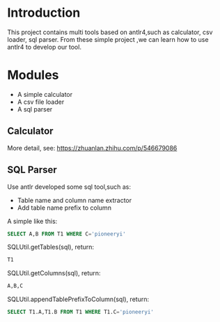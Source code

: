 # Introduction
This project contains multi tools based on antlr4,such as calculator, csv loader, sql parser. From these simple project
,we can learn how to use antlr4 to develop our tool.

# Modules
* A simple calculator
* A csv file loader
* A sql parser

## Calculator
More detail, see: https://zhuanlan.zhihu.com/p/546679086


## SQL Parser
Use antlr developed some sql tool,such as:
* Table name and column name extractor
* Add table name prefix to column

A simple like this:
```sql
SELECT A,B FROM T1 WHERE C='pioneeryi'
```
SQLUtil.getTables(sql), return:
```sql
T1
```
SQLUtil.getColumns(sql), return:
```sql
A,B,C
```

SQLUtil.appendTablePrefixToColumn(sql), return:
```sql
SELECT T1.A,T1.B FROM T1 WHERE T1.C='pioneeryi'
```
